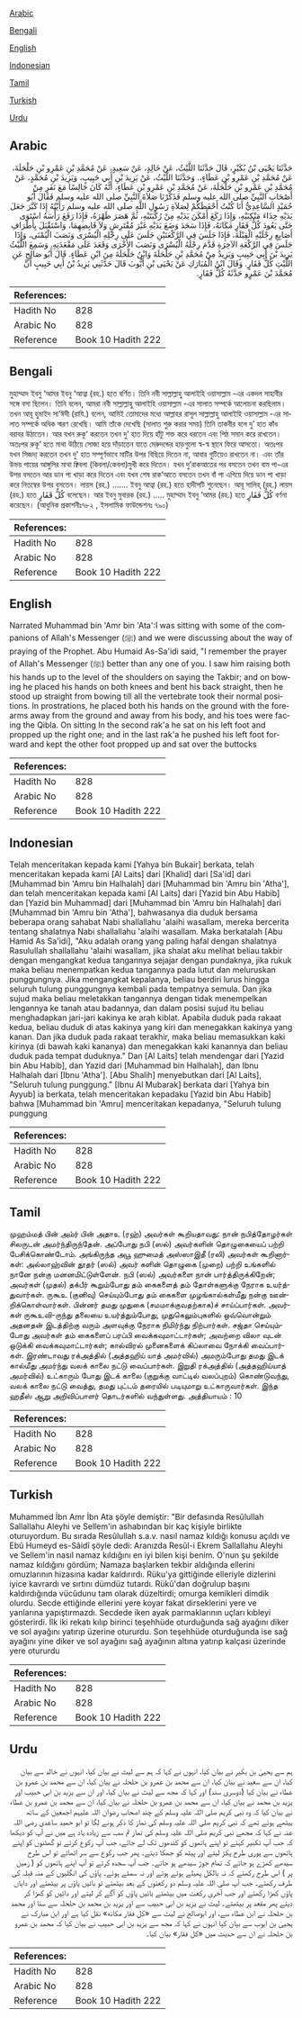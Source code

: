 [Arabic](#arabic)

[Bengali](#bengali)

[English](#english)

[Indonesian](#indonesian)

[Tamil](#tamil)

[Turkish](#turkish)

[Urdu](#urdu)

## Arabic


<div dir="rtl" lang="ar" style={{fontSize:'larger',backgroundColor:'#f8f9fa',padding:20}}>
حَدَّثَنَا يَحْيَى بْنُ بُكَيْرٍ، قَالَ حَدَّثَنَا اللَّيْثُ، عَنْ خَالِدٍ، عَنْ سَعِيدٍ، عَنْ مُحَمَّدِ بْنِ عَمْرِو بْنِ حَلْحَلَةَ، عَنْ مُحَمَّدِ بْنِ عَمْرِو بْنِ عَطَاءٍ،‏.‏ وَحَدَّثَنَا اللَّيْثُ، عَنْ يَزِيدَ بْنِ أَبِي حَبِيبٍ، وَيَزِيدَ بْنِ مُحَمَّدٍ، عَنْ مُحَمَّدِ بْنِ عَمْرِو بْنِ حَلْحَلَةَ، عَنْ مُحَمَّدِ بْنِ عَمْرِو بْنِ عَطَاءٍ، أَنَّهُ كَانَ جَالِسًا مَعَ نَفَرٍ مِنْ أَصْحَابِ النَّبِيِّ صلى الله عليه وسلم فَذَكَرْنَا صَلاَةَ النَّبِيِّ صلى الله عليه وسلم فَقَالَ أَبُو حُمَيْدٍ السَّاعِدِيُّ أَنَا كُنْتُ أَحْفَظَكُمْ لِصَلاَةِ رَسُولِ اللَّهِ صلى الله عليه وسلم رَأَيْتُهُ إِذَا كَبَّرَ جَعَلَ يَدَيْهِ حِذَاءَ مَنْكِبَيْهِ، وَإِذَا رَكَعَ أَمْكَنَ يَدَيْهِ مِنْ رُكْبَتَيْهِ، ثُمَّ هَصَرَ ظَهْرَهُ، فَإِذَا رَفَعَ رَأْسَهُ اسْتَوَى حَتَّى يَعُودَ كُلُّ فَقَارٍ مَكَانَهُ، فَإِذَا سَجَدَ وَضَعَ يَدَيْهِ غَيْرَ مُفْتَرِشٍ وَلاَ قَابِضِهِمَا، وَاسْتَقْبَلَ بِأَطْرَافِ أَصَابِعِ رِجْلَيْهِ الْقِبْلَةَ، فَإِذَا جَلَسَ فِي الرَّكْعَتَيْنِ جَلَسَ عَلَى رِجْلِهِ الْيُسْرَى وَنَصَبَ الْيُمْنَى، وَإِذَا جَلَسَ فِي الرَّكْعَةِ الآخِرَةِ قَدَّمَ رِجْلَهُ الْيُسْرَى وَنَصَبَ الأُخْرَى وَقَعَدَ عَلَى مَقْعَدَتِهِ‏.‏ وَسَمِعَ اللَّيْثُ يَزِيدَ بْنَ أَبِي حَبِيبٍ وَيَزِيدُ مِنْ مُحَمَّدِ بْنِ حَلْحَلَةَ وَابْنُ حَلْحَلَةَ مِنَ ابْنِ عَطَاءٍ‏.‏ قَالَ أَبُو صَالِحٍ عَنِ اللَّيْثِ كُلُّ فَقَارٍ‏.‏ وَقَالَ ابْنُ الْمُبَارَكِ عَنْ يَحْيَى بْنِ أَيُّوبَ قَالَ حَدَّثَنِي يَزِيدُ بْنُ أَبِي حَبِيبٍ أَنَّ مُحَمَّدَ بْنَ عَمْرٍو حَدَّثَهُ كُلُّ فَقَارٍ‏.‏
</div>
<div style={{backgroundColor:'#f8f9fa',padding:20, marginBottom: 10}}><table> <thead> <tr> <th>References:</th> <th></th> </tr> </thead> <tbody><tr><td>Hadith No</td><td>828</td></tr><tr><td>Arabic No</td><td>828</td></tr><tr><td>Reference</td><td>Book 10 Hadith 222</td></tr></tbody></table></div>

## Bengali


<div dir="ltr" lang="bn" style={{fontSize:'larger',backgroundColor:'#f8f9fa',padding:20}}>
মুহাম্মাদ ইবনু ‘আমর ইবনু ‘আত্বা (রহ.) হতে বর্ণিত। তিনি নবী সাল্লাল্লাহু আলাইহি ওয়াসাল্লাম -এর একদল সাহাবীর সঙ্গে বসা ছিলেন। তিনি বলেন, আমরা নবী সাল্লাল্লাহু আলাইহি ওয়াসাল্লাম -এর সালাত সম্পর্কে আলোচনা করছিলাম। তখন আবূ হুমাইদ সা‘ঈদী (রাযি.) বলেন, আমিই তোমাদের মধ্যে আল্লাহর রাসূল সাল্লাল্লাহু আলাইহি ওয়াসাল্লাম -এর সালাত সম্পর্কে অধিক স্মরণ রেখেছি। আমি তাঁকে দেখেছি (সালাত শুরু করার সময়) তিনি তাকবীর বলে দু’ হাত কাঁধ বরাবর উঠাতেন। আর যখন রুকূ‘ করতেন তখন দু’ হাত দিয়ে হাঁটু শক্ত করে ধরতেন এবং পিঠ সমান করে রাখতেন। অতঃপর রুকূ‘ হতে মাথা উঠিয়ে সোজা হয়ে দাঁড়াতেন যাতে মেরুদন্ডের হাড়গুলো স্ব-স্ব স্থানে ফিরে আসতো। অতঃপর যখন সিজদা্ করতেন তখন দু’ হাত সম্পূর্ণভাবে মাটির উপর বিছিয়ে দিতেন না, আবার গুটিয়েও রাখতেন না। এবং তাঁর উভয় পায়ের আঙ্গুলির মাথা ক্বিবলা (কিবলা/কেবলা)মুখী করে দিতেন। যখন দু’রাকআতের পর বসতেন তখন বাম পা-এর উপর বসতেন আর ডান পা খাড়া করে দিতেন এবং যখন শেষ রাক‘আতে বসতেন তখন বাঁ পা এগিয়ে দিয়ে ডান পা খাড়া করে নিতম্বের উপর বসতেন। লায়স (রহ.) ....... ইবনু আত্বা (রহ.) হতে হাদীসটি শুনেছেন। আবূ সালিহ্ (রহ.) লায়স (রহ.) হতে كُلُّ قَفَارٍ বলেছেন। আর ইবনু মুবারক (রহ.) ..... মুহাম্মাদ ইবনু ‘আমর (রহ.) হতে كُلُّ فَقَارٍ বর্ণনা করেছেন। (আধুনিক প্রকাশনীঃ৭৮২ , ইসলামিক ফাউন্ডেশনঃ ৭৯০)
</div>
<div style={{backgroundColor:'#f8f9fa',padding:20, marginBottom: 10}}><table> <thead> <tr> <th>References:</th> <th></th> </tr> </thead> <tbody><tr><td>Hadith No</td><td>828</td></tr><tr><td>Arabic No</td><td>828</td></tr><tr><td>Reference</td><td>Book 10 Hadith 222</td></tr></tbody></table></div>

## English


<div dir="ltr" lang="en" style={{fontSize:'larger',backgroundColor:'#f8f9fa',padding:20}}>
Narrated Muhammad bin 'Amr bin 'Ata':I was sitting with some of the companions of Allah's Messenger (ﷺ) and we were discussing about the way of praying of the Prophet. Abu Humaid As-Sa'idi said, "I remember the prayer of Allah's Messenger (ﷺ) better than any one of you. I saw him raising both his hands up to the level of the shoulders on saying the Takbir; and on bowing he placed his hands on both knees and bent his back straight, then he stood up straight from bowing till all the vertebrate took their normal positions. In prostrations, he placed both his hands on the ground with the forearms away from the ground and away from his body, and his toes were facing the Qibla. On sitting In the second rak'a he sat on his left foot and propped up the right one; and in the last rak'a he pushed his left foot forward and kept the other foot propped up and sat over the buttocks
</div>
<div style={{backgroundColor:'#f8f9fa',padding:20, marginBottom: 10}}><table> <thead> <tr> <th>References:</th> <th></th> </tr> </thead> <tbody><tr><td>Hadith No</td><td>828</td></tr><tr><td>Arabic No</td><td>828</td></tr><tr><td>Reference</td><td>Book 10 Hadith 222</td></tr></tbody></table></div>

## Indonesian


<div dir="ltr" lang="id" style={{fontSize:'larger',backgroundColor:'#f8f9fa',padding:20}}>
Telah menceritakan kepada kami [Yahya bin Bukair] berkata, telah menceritakan kepada kami [Al Laits] dari [Khalid] dari [Sa'id] dari [Muhammad bin 'Amru bin Halhalah] dari [Muhammad bin 'Amru bin 'Atha'], dan telah menceritakan kepada kami [Al Laits] dari [Yazid bin Abu Habib] dan [Yazid bin Muhammad] dari [Muhammad bin 'Amru bin Halhalah] dari [Muhammad bin 'Amru bin 'Atha'], bahwasanya dia duduk bersama beberapa orang sahabat Nabi shallallahu 'alaihi wasallam, mereka bercerita tentang shalatnya Nabi shallallahu 'alaihi wasallam. Maka berkatalah [Abu Hamid As Sa'idi], "Aku adalah orang yang paling hafal dengan shalatnya Rasulullah shallallahu 'alaihi wasallam, jika shalat aku melihat beliau takbir dengan mengangkat kedua tangannya sejajar dengan pundaknya, jika rukuk maka beliau menempatkan kedua tangannya pada lutut dan meluruskan punggungnya. Jika mengangkat kepalanya, beliau berdiri lurus hingga seluruh tulung punggungnya kembali pada tempatnya semula. Dan jika sujud maka beliau meletakkan tangannya dengan tidak menempelkan lengannya ke tanah atau badannya, dan dalam posisi sujud itu beliau menghadapkan jari-jari kakinya ke arah kiblat. Apabila duduk pada rakaat kedua, beliau duduk di atas kakinya yang kiri dan menegakkan kakinya yang kanan. Dan jika duduk pada rakaat terakhir, maka beliau memasukkan kaki kirinya (di bawah kaki kananya) dan menegakkan kaki kanannya dan beliau duduk pada tempat duduknya." Dan [Al Laits] telah mendengar dari [Yazid bin Abu Habib], dan Yazid dari [Muhammad bin Halhalah], dan Ibnu Halhalah dari [Ibnu 'Atha']. [Abu Shalih] menyebutkan dari [Al Laits], "Seluruh tulung punggung." [Ibnu Al Mubarak] berkata dari [Yahya bin Ayyub] ia berkata, telah menceritakan kepadaku [Yazid bin Abu Habib] bahwa [Muhammad bin 'Amru] menceritakan kepadanya, "Seluruh tulung punggung
</div>
<div style={{backgroundColor:'#f8f9fa',padding:20, marginBottom: 10}}><table> <thead> <tr> <th>References:</th> <th></th> </tr> </thead> <tbody><tr><td>Hadith No</td><td>828</td></tr><tr><td>Arabic No</td><td>828</td></tr><tr><td>Reference</td><td>Book 10 Hadith 222</td></tr></tbody></table></div>

## Tamil


<div dir="ltr" lang="ta" style={{fontSize:'larger',backgroundColor:'#f8f9fa',padding:20}}>
முஹம்மத் பின் அம்ர் பின் அதாஉ (ரஹ்) அவர்கள் கூறியதாவது: நான் நபித்தோழர்கள் சிலருடன் அமர்ந்திருந்தேன். அப்போது நபி (ஸல்) அவர்களின் தொழுகையைப் பற்றி பேசிக்கொண்டோம். அங்கிருந்த அபூ ஹுமைத் அஸ்ஸாஇதீ (ரலி) அவர்கள் கூறினார்கள்: அல்லாஹ்வின் தூதர் (ஸல்) அவர் களின் தொழுகை (முறை) பற்றி உங்களில் நானே நன்கு மனனமிட்டுள்ளேன். நபி (ஸல்) அவர்களை நான் பார்த்திருக்கிறேன்; அவர்கள் (முதல்) தக்பீர் கூறும்போது தம் கைகளைத் தம் தோள்களுக்கு நேராக உயர்த்துவார்கள். ருகூஉ (குனிவு) செய்யும்போது தம் கைகளை முழங்கால்கள்மீது நன்கு ஊன்றிக்கொள்வார்கள். பின்னர் தமது முதுகை (சமமாக்குவதற்காக)ச் சாய்ப்பார்கள். அவர்கள் ருகூஉவி-ருந்து தலையை உயர்த்தும்போது, முதுகெலும்புகளில் ஒவ்வொன்றும் அதனதன் இடத்திற்கு வரும் அளவுக்கு நேராக நிமிர்ந்து நிற்பார்கள். சஜ்தா செய்யும்போது அவர்கள் தம் கைகளைப் பரப்பி வைக்கவுமாட்டார்கள்; அவற்றை விலா வுடன் ஒடுக்கி வைக்கவுமாட்டார்கள்; கால்விரல் முனைகளைக் கிப்லாவை நோக்கி வைப்பார்கள். இரண்டாவது ரக்அத்தில் (அத்தஹிய் யாத் அமர்வில்) அமரும்போது தமது இடக் கால்மீது அமர்ந்து வலக் காலை நட்டு வைப்பார்கள். இறுதி ரக்அத்தில் (அத்தஹிய்யாத் அமர்வில்) உட்காரும் போது இடக் காலை (குறுக்கு வாட்டில் வலப்புறம்) கொண்டுவந்து, வலக் காலை நட்டு வைத்து, தமது புட்டம் தரையில் படியுமாறு உட்காருவார்கள். இந்த ஹதீஸ் ஆறு அறிவிப்பாளர் தொடர்களில் வந்துள்ளது. அத்தியாயம் : 10
</div>
<div style={{backgroundColor:'#f8f9fa',padding:20, marginBottom: 10}}><table> <thead> <tr> <th>References:</th> <th></th> </tr> </thead> <tbody><tr><td>Hadith No</td><td>828</td></tr><tr><td>Arabic No</td><td>828</td></tr><tr><td>Reference</td><td>Book 10 Hadith 222</td></tr></tbody></table></div>

## Turkish


<div dir="ltr" lang="tr" style={{fontSize:'larger',backgroundColor:'#f8f9fa',padding:20}}>
Muhammed İbn Amr İbn Ata şöyle demiştir: "Bir defasında Resûlullah Sallallahu Aleyhi ve Sellem'in ashabından bir kaç kişiyle birlikte oturuyordum. Bu sırada Resûlullah s.a.v. nasıl namaz kıldığı konusu açıldı ve Ebû Humeyd es-Sâidî şöyle dedi: Aranızda Resûl-i Ekrem Sallallahu Aleyhi ve Sellem'in nasıl namaz kıldığını en iyi bilen kişi benim. O'nun şu şekilde namaz kıldığını gördüm; Namaza başlarken tekbir aldığında ellerini omuzlarının hizasına kadar kaldırırdı. Rüku'ya gittiğinde elleriyle dizlerini iyice kavrardı ve sırtını dümdüz tutardı. Rükû'dan doğrulup başını kaldırdığında vücûdunu tam olarak düzeltirdi; omurga kemikleri dimdik olurdu. Secde ettiğinde ellerini yere koyar fakat dirseklerini yere ve yanlarına yapıştırmazdı. Secdede iken ayak par­maklarının uçları kıbleyi gösterirdi. İlk iki rekatı kılıp birinci teşehhüde oturdu­ğunda sağ ayağını diker ve sol ayağını yatırıp üzerine otururdu. Son teşehhüde oturduğunda ise sağ ayağını yine diker ve sol ayağını sağ ayağının altına yatırıp kalçası üzerinde yere otururdu
</div>
<div style={{backgroundColor:'#f8f9fa',padding:20, marginBottom: 10}}><table> <thead> <tr> <th>References:</th> <th></th> </tr> </thead> <tbody><tr><td>Hadith No</td><td>828</td></tr><tr><td>Arabic No</td><td>828</td></tr><tr><td>Reference</td><td>Book 10 Hadith 222</td></tr></tbody></table></div>

## Urdu


<div dir="rtl" lang="ur" style={{fontSize:'larger',backgroundColor:'#f8f9fa',padding:20}}>
ہم سے یحییٰ بن بکیر نے بیان کیا، انہوں نے کہا کہ ہم سے لیث نے بیان کیا، انہوں نے خالد سے بیان کیا، ان سے سعید نے بیان کیا، ان سے محمد بن عمرو بن حلحلہ نے بیان کیا، ان سے محمد بن عمرو بن عطاء نے بیان کیا (دوسری سند) اور کہا کہ مجھ سے لیث نے بیان کیا، اور ان سے یزید بن ابی حبیب اور یزید بن محمد نے بیان کیا، ان سے محمد بن عمرو بن حلحلہ نے بیان کیا، ان سے محمد بن عمرو بن عطاء نے بیان کیا کہ وہ نبی کریم صلی اللہ علیہ وسلم کے چند اصحاب رضوان اللہ علیہم اجمعین کے ساتھ بیٹھے ہوئے تھے کہ نبی کریم صلی اللہ علیہ وسلم کی نماز کا ذکر ہونے لگا تو ابو حمید ساعدی رضی اللہ عنہ نے کہا کہ مجھے نبی کریم صلی اللہ علیہ وسلم کی نماز تم سب سے زیادہ یاد ہے میں نے آپ کو دیکھا کہ جب آپ تکبیر کہتے تو اپنے ہاتھوں کو کندھوں تک لے جاتے، جب آپ رکوع کرتے تو گھٹنوں کو اپنے ہاتھوں سے پوری طرح پکڑ لیتے اور پیٹھ کو جھکا دیتے۔ پھر جب رکوع سے سر اٹھاتے تو اس طرح سیدھے کھڑے ہو جاتے کہ تمام جوڑ سیدھے ہو جاتے۔ جب آپ سجدہ کرتے تو آپ اپنے ہاتھوں کو ( زمین پر ) اس طرح رکھتے کہ نہ بالکل پھیلے ہوئے ہوتے اور نہ سمٹے ہوئے۔ پاؤں کی انگلیوں کے منہ قبلہ کی طرف رکھتے۔ جب آپ صلی اللہ علیہ وسلم دو رکعتوں کے بعد بیٹھتے تو بائیں پاؤں پر بیٹھتے اور دایاں پاؤں کھڑا رکھتے اور جب آخری رکعت میں بیٹھتے بائیں پاؤں کو آگے کر لیتے اور دائیں کو کھڑا کر دیتے پھر مقعد پر بیٹھتے۔ لیث نے یزید بن ابی حبیب سے اور یزید بن محمد بن حلحلہ سے سنا اور محمد بن حلحلہ نے ابن عطاء سے، اور ابوصالح نے لیث سے «كل فقار مكانه» نقل کیا ہے اور ابن مبارک نے یحییٰ بن ایوب سے بیان کیا انہوں نے کہا کہ مجھ سے یزید بن ابی حبیب نے بیان کیا کہ محمد بن عمرو بن حلحلہ نے ان سے حدیث میں «كل فقار» بیان کیا۔
</div>
<div style={{backgroundColor:'#f8f9fa',padding:20, marginBottom: 10}}><table> <thead> <tr> <th>References:</th> <th></th> </tr> </thead> <tbody><tr><td>Hadith No</td><td>828</td></tr><tr><td>Arabic No</td><td>828</td></tr><tr><td>Reference</td><td>Book 10 Hadith 222</td></tr></tbody></table></div>